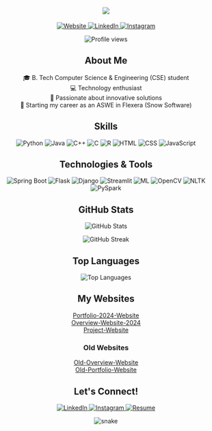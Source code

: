 <h1 align="center">
  <img src="https://readme-typing-svg.herokuapp.com/?lines=Hi+there+👋;I'm+Parth;Welcome+to+my+GitHub!&center=true&size=30">
</h1>

<p align="center">
  <a href="https://prth1234.github.io/my-website/">
    <img src="https://img.shields.io/badge/Website-prth1234.github.io-blue?style=for-the-badge&logo=google-chrome&logoColor=white" alt="Website" />
  </a>
  <a href="https://www.linkedin.com/in/parthsingh2002/">
    <img src="https://img.shields.io/badge/LinkedIn-parthsingh2002-blue?style=for-the-badge&logo=linkedin&logoColor=white" alt="LinkedIn" />
  </a>
  <a href="https://www.instagram.com/pxrthye/">
    <img src="https://img.shields.io/badge/Instagram-pxrthye-red?style=for-the-badge&logo=instagram&logoColor=white" alt="Instagram" />
  </a>
</p>

<p align="center">
  <img src="https://komarev.com/ghpvc/?username=prth1234&style=flat-square&color=blue" alt="Profile views" />
</p>

<h2 align="center">About Me</h2>

<p align="center">
  🎓 B. Tech Computer Science & Engineering (CSE) student<br>
  💻 Technology enthusiast<br>
  🚀 Passionate about innovative solutions<br>
  🌟 Starting my career as an ASWE in Flexera (Snow Software)
</p>

<h2 align="center">Skills</h2>

<p align="center">
  <img src="https://img.shields.io/badge/Python-3.8%2B-blue?style=for-the-badge&logo=python&logoColor=white" alt="Python" />
  <img src="https://img.shields.io/badge/Java-007396?style=for-the-badge&logo=java&logoColor=white" alt="Java" />
  <img src="https://img.shields.io/badge/C++-purple?style=for-the-badge&logo=c%2B%2B&logoColor=white" alt="C++" />
  <img src="https://img.shields.io/badge/C-blue?style=for-the-badge&logo=c&logoColor=white" alt="C" />
  <img src="https://img.shields.io/badge/R-blueviolet?style=for-the-badge&logo=r&logoColor=white" alt="R" />
  <img src="https://img.shields.io/badge/HTML-5-orange?style=for-the-badge&logo=html5&logoColor=white" alt="HTML" />
  <img src="https://img.shields.io/badge/CSS-blue?style=for-the-badge&logo=css3&logoColor=white" alt="CSS" />
  <img src="https://img.shields.io/badge/JavaScript-yellow?style=for-the-badge&logo=javascript&logoColor=white" alt="JavaScript" />
</p>

<h2 align="center">Technologies & Tools</h2>

<p align="center">
  <img src="https://img.shields.io/badge/Spring_Boot-lightgreen?style=for-the-badge&logo=spring" alt="Spring Boot" />
  <img src="https://img.shields.io/badge/Flask-blue?style=for-the-badge&logo=flask" alt="Flask" />
  <img src="https://img.shields.io/badge/Django-green?style=for-the-badge&logo=django" alt="Django" />
  <img src="https://img.shields.io/badge/Streamlit-orange?style=for-the-badge&logo=streamlit" alt="Streamlit" />
  <img src="https://img.shields.io/badge/ML-red?style=for-the-badge&logo=python" alt="ML" />
  <img src="https://img.shields.io/badge/OpenCV-yellow?style=for-the-badge&logo=opencv" alt="OpenCV" />
  <img src="https://img.shields.io/badge/NLTK-pink?style=for-the-badge&logo=python" alt="NLTK" />
  <img src="https://img.shields.io/badge/PySpark-teal?style=for-the-badge&logo=apache-spark" alt="PySpark" />
</p>

<h2 align="center">GitHub Stats</h2>

<p align="center">
  <img src="https://github-readme-stats.vercel.app/api?username=prth1234&show_icons=true&theme=radical" alt="GitHub Stats" />
</p>

<p align="center">
  <img src="https://github-readme-streak-stats.herokuapp.com/?user=prth1234&theme=radical" alt="GitHub Streak" />
</p>

<h2 align="center">Top Languages</h2>

<p align="center">
  <img src="https://github-readme-stats.vercel.app/api/top-langs/?username=prth1234&layout=compact&theme=radical" alt="Top Languages" />
</p>

<h2 align="center">My Websites</h2>

<p align="center">
  <a href="https://prth1234.github.io/portfolio-2024/" target="_blank">Portfolio-2024-Website</a><br>
  <a href="https://prth1234.github.io/Parths-Website/" target="_blank">Overview-Website-2024</a><br>
  <a href="https://prth1234.github.io/my-projects/" target="_blank">Project-Website</a>
</p>

<h3 align="center">Old Websites</h3>

<p align="center">
  <a href="https://prth1234.github.io/my-website/" target="_blank">Old-Overview-Website</a><br>
  <a href="https://prth1234.github.io/happy-lemon-portoflio/" target="_blank">Old-Portfolio-Website</a>
</p>

<h2 align="center">Let's Connect!</h2>

<p align="center">
  <a href="https://www.linkedin.com/in/parthsingh2002/">
    <img src="https://img.shields.io/badge/LinkedIn-0077B5?style=for-the-badge&logo=linkedin&logoColor=white" alt="LinkedIn" />
  </a>
  <a href="https://www.instagram.com/pxrthye/">
    <img src="https://img.shields.io/badge/Instagram-E4405F?style=for-the-badge&logo=instagram&logoColor=white" alt="Instagram" />
  </a>
  <a href="https://drive.google.com/drive/folders/1LLiV1dOUtq19r5123B5VX8Iy-7SUk5ag?usp=sharing">
    <img src="https://img.shields.io/badge/Resume-4285F4?style=for-the-badge&logo=google-drive&logoColor=white" alt="Resume" />
  </a>
</p>

<p align="center">
  <img src="https://github.com/prth1234/prth1234/blob/output/github-contribution-grid-snake.svg" alt="snake" />
</p>
